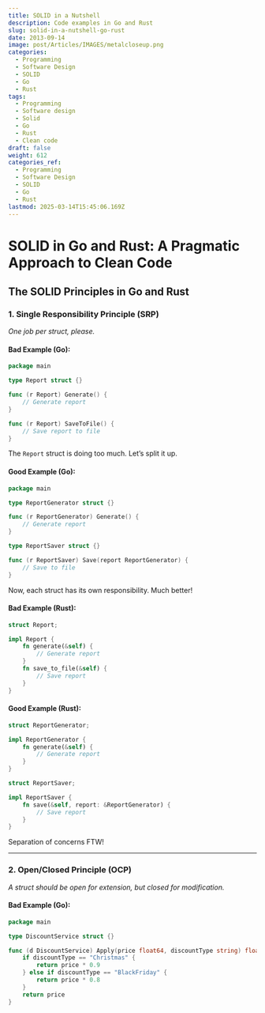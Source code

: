 ```yaml
---
title: SOLID in a Nutshell
description: Code examples in Go and Rust
slug: solid-in-a-nutshell-go-rust
date: 2013-09-14
image: post/Articles/IMAGES/metalcloseup.png
categories:
  - Programming
  - Software Design
  - SOLID
  - Go
  - Rust
tags:
  - Programming
  - Software design
  - Solid
  - Go
  - Rust
  - Clean code
draft: false
weight: 612
categories_ref:
  - Programming
  - Software Design
  - SOLID
  - Go
  - Rust
lastmod: 2025-03-14T15:45:06.169Z
---
```

# SOLID in Go and Rust: A Pragmatic Approach to Clean Code

<!-- Alright, Go and Rust developers, you didn’t think I’d leave you hanging, did you?

Go is all about simplicity, and Rust is all about safety. But can these two languages handle SOLID principles? Absolutely! Let’s dive in. -->

## The SOLID Principles in Go and Rust

### 1. **Single Responsibility Principle (SRP)**

*One job per struct, please.*

#### **Bad Example (Go):**

```go
package main

type Report struct {}

func (r Report) Generate() {
    // Generate report
}

func (r Report) SaveToFile() {
    // Save report to file
}
```

The `Report` struct is doing too much. Let’s split it up.

#### **Good Example (Go):**

```go
package main

type ReportGenerator struct {}

func (r ReportGenerator) Generate() {
    // Generate report
}

type ReportSaver struct {}

func (r ReportSaver) Save(report ReportGenerator) {
    // Save to file
}
```

Now, each struct has its own responsibility. Much better!

#### **Bad Example (Rust):**

```rust
struct Report;

impl Report {
    fn generate(&self) {
        // Generate report
    }
    fn save_to_file(&self) {
        // Save report
    }
}
```

#### **Good Example (Rust):**

```rust
struct ReportGenerator;

impl ReportGenerator {
    fn generate(&self) {
        // Generate report
    }
}

struct ReportSaver;

impl ReportSaver {
    fn save(&self, report: &ReportGenerator) {
        // Save report
    }
}
```

Separation of concerns FTW!

***

### 2. **Open/Closed Principle (OCP)**

*A struct should be open for extension, but closed for modification.*

#### **Bad Example (Go):**

```go
package main

type DiscountService struct {}

func (d DiscountService) Apply(price float64, discountType string) float64 {
    if discountType == "Christmas" {
        return price * 0.9
    } else if discountType == "BlackFriday" {
        return price * 0.8
    }
    return price
}
```
